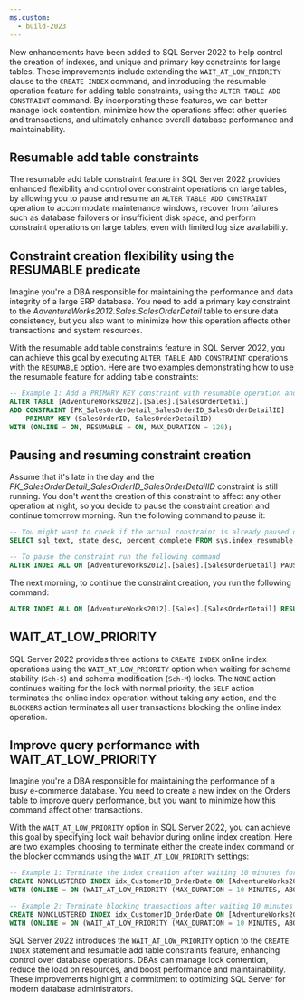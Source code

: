 ```yaml
---
ms.custom:
  - build-2023
---
```

New enhancements have been added to SQL Server 2022 to help control the creation of indexes, and unique and primary key constraints for large tables. These improvements include extending the `WAIT_AT_LOW_PRIORITY` clause to the `CREATE INDEX` command, and introducing the resumable operation feature for adding table constraints, using the `ALTER TABLE ADD CONSTRAINT` command. By incorporating these features, we can better manage lock contention, minimize how the operations affect other queries and transactions, and ultimately enhance overall database performance and maintainability.

## Resumable add table constraints

The resumable add table constraint feature in SQL Server 2022 provides enhanced flexibility and control over constraint operations on large tables, by allowing you to pause and resume an `ALTER TABLE ADD CONSTRAINT` operation to accommodate maintenance windows, recover from failures such as database failovers or insufficient disk space, and perform constraint operations on large tables, even with limited log size availability.

## Constraint creation flexibility using the RESUMABLE predicate

Imagine you're a DBA responsible for maintaining the performance and data integrity of a large ERP database. You need to add a primary key constraint to the *AdventureWorks2012.Sales.SalesOrderDetail* table to ensure data consistency, but you also want to minimize how this operation affects other transactions and system resources.

With the resumable add table constraints feature in SQL Server 2022, you can achieve this goal by executing `ALTER TABLE ADD CONSTRAINT` operations with the `RESUMABLE` option. Here are two examples demonstrating how to use the resumable feature for adding table constraints:

```sql
-- Example 1: Add a PRIMARY KEY constraint with resumable operation and a MAX_DURATION of 120 minutes
ALTER TABLE [AdventureWorks2022].[Sales].[SalesOrderDetail]
ADD CONSTRAINT [PK_SalesOrderDetail_SalesOrderID_SalesOrderDetailID] 
	PRIMARY KEY (SalesOrderID, SalesOrderDetailID)
WITH (ONLINE = ON, RESUMABLE = ON, MAX_DURATION = 120);
```

## Pausing and resuming constraint creation

Assume that it's late in the day and the *PK_SalesOrderDetail_SalesOrderID_SalesOrderDetailID* constraint is still running. You don't want the creation of this constraint to affect any other operation at night, so you decide to pause the constraint creation and continue tomorrow morning.  Run the following command to pause it:

```sql
-- You might want to check if the actual constraint is already paused or still running and what percentage of the operation is complete 
SELECT sql_text, state_desc, percent_complete FROM sys.index_resumable_operations;

-- To pause the constraint run the following command
ALTER INDEX ALL ON [AdventureWorks2012].[Sales].[SalesOrderDetail] PAUSE;
```

The next morning, to continue the constraint creation, you run the following command:

```sql
ALTER INDEX ALL ON [AdventureWorks2012].[Sales].[SalesOrderDetail] RESUME;
```

## WAIT_AT_LOW_PRIORITY

SQL Server 2022 provides three actions to `CREATE INDEX` online index operations using the `WAIT_AT_LOW_PRIORITY` option when waiting for schema stability (`Sch-S`) and schema modification (`Sch-M`) locks. The `NONE` action continues waiting for the lock with normal priority, the `SELF` action terminates the online index operation without taking any action, and the `BLOCKERS` action terminates all user transactions blocking the online index operation.

## Improve query performance with WAIT_AT_LOW_PRIORITY

Imagine you're a DBA responsible for maintaining the performance of a busy e-commerce database. You need to create a new index on the Orders table to improve query performance, but you want to minimize how this command affect other transactions.

With the `WAIT_AT_LOW_PRIORITY` option in SQL Server 2022, you can achieve this goal by specifying lock wait behavior during online index creation. Here are two examples choosing to terminate either the create index command or the blocker commands using the `WAIT_AT_LOW_PRIORITY` settings:

```sql
-- Example 1: Terminate the index creation after waiting 10 minutes for low priority locks
CREATE NONCLUSTERED INDEX idx_CustomerID_OrderDate ON [AdventureWorks2012].[Sales].[SalesOrderHeader] (CustomerID, OrderDate)
WITH (ONLINE = ON (WAIT_AT_LOW_PRIORITY (MAX_DURATION = 10 MINUTES, ABORT_AFTER_WAIT = SELF)));
```

```sql
-- Example 2: Terminate blocking transactions after waiting 10 minutes for low priority locks
CREATE NONCLUSTERED INDEX idx_CustomerID_OrderDate ON [AdventureWorks2022].[Sales].[SalesOrderHeader] (CustomerID, OrderDate)
WITH (ONLINE = ON (WAIT_AT_LOW_PRIORITY (MAX_DURATION = 10 MINUTES, ABORT_AFTER_WAIT = BLOCKERS)));
```

SQL Server 2022 introduces the `WAIT_AT_LOW_PRIORITY` option to the `CREATE INDEX` statement and resumable add table constraints feature, enhancing control over database operations. DBAs can manage lock contention, reduce the load on resources, and boost performance and maintainability. These improvements highlight a commitment to optimizing SQL Server for modern database administrators.

